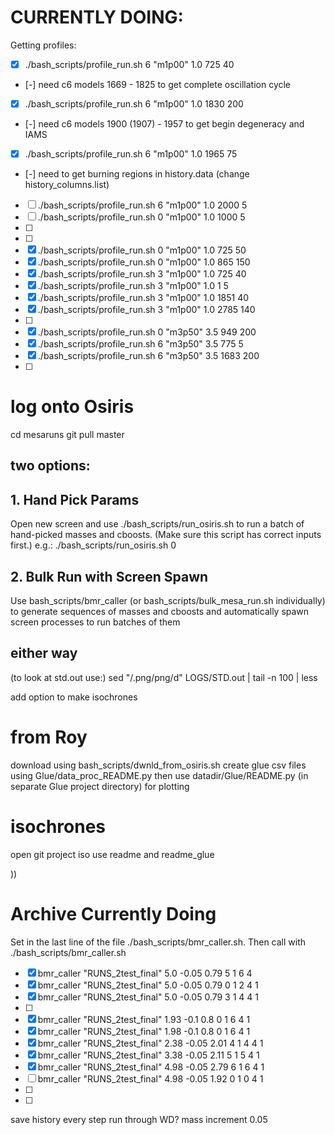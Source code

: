 # CURRENTLY DOING:


Getting profiles:
<!-- fs -->

- [x] ./bash_scripts/profile_run.sh 6 "m1p00" 1.0 725 40
- [-] need c6 models 1669 - 1825 to get complete oscillation cycle
- [x] ./bash_scripts/profile_run.sh 6 "m1p00" 1.0 1830 200
- [-] need c6 models 1900 (1907) - 1957 to get begin degeneracy and IAMS
- [x] ./bash_scripts/profile_run.sh 6 "m1p00" 1.0 1965 75
- [-] need to get burning regions in history.data (change history_columns.list)
- [ ] ./bash_scripts/profile_run.sh 6 "m1p00" 1.0 2000 5
- [ ] ./bash_scripts/profile_run.sh 0 "m1p00" 1.0 1000 5
- [ ]
- [ ]
- [x] ./bash_scripts/profile_run.sh 0 "m1p00" 1.0 725 50
- [x] ./bash_scripts/profile_run.sh 0 "m1p00" 1.0 865 150
- [x] ./bash_scripts/profile_run.sh 3 "m1p00" 1.0 725 40
- [x] ./bash_scripts/profile_run.sh 3 "m1p00" 1.0 1 5
- [x] ./bash_scripts/profile_run.sh 3 "m1p00" 1.0 1851 40
- [x] ./bash_scripts/profile_run.sh 3 "m1p00" 1.0 2785 140
- [ ]
- [x] ./bash_scripts/profile_run.sh 0 "m3p50" 3.5 949 200
- [x] ./bash_scripts/profile_run.sh 6 "m3p50" 3.5 775 5
- [x] ./bash_scripts/profile_run.sh 6 "m3p50" 3.5 1683 200
- [ ]
<!-- fe Getting profiles: -->


# log onto Osiris
cd mesaruns
git pull master
## two options:
## 1. Hand Pick Params
Open new screen and use ./bash_scripts/run_osiris.sh
to run a batch of hand-picked masses and cboosts.
(Make sure this script has correct inputs first.)
e.g.: ./bash_scripts/run_osiris.sh 0
## 2. Bulk Run with Screen Spawn
Use bash_scripts/bmr_caller (or bash_scripts/bulk_mesa_run.sh individually)
to generate sequences of masses and cboosts
and automatically spawn screen processes to run batches of them
## either way
(to look at std.out use:) sed "/\.png\/png/d" LOGS/STD.out | tail -n 100 | less

add option to make isochrones

# from Roy
download using bash_scripts/dwnld_from_osiris.sh
create glue csv files using Glue/data_proc_README.py
then use datadir/Glue/README.py (in separate Glue project directory) for plotting

# isochrones
open git project iso
use readme and readme_glue

))
# Archive Currently Doing


Set in the last line of the file ./bash_scripts/bmr_caller.sh.
Then call with ./bash_scripts/bmr_caller.sh
- [x] bmr_caller "RUNS_2test_final" 5.0 -0.05 0.79 5 1 6 4
- [x] bmr_caller "RUNS_2test_final" 5.0 -0.05 0.79 0 1 2 4 1
- [x] bmr_caller "RUNS_2test_final" 5.0 -0.05 0.79 3 1 4 4 1
- [ ]
- [x] bmr_caller "RUNS_2test_final" 1.93 -0.1 0.8 0 1 6 4 1
- [x] bmr_caller "RUNS_2test_final" 1.98 -0.1 0.8 0 1 6 4 1
- [x] bmr_caller "RUNS_2test_final" 2.38 -0.05 2.01 4 1 4 4 1
- [x] bmr_caller "RUNS_2test_final" 3.38 -0.05 2.11 5 1 5 4 1
- [x] bmr_caller "RUNS_2test_final" 4.98 -0.05 2.79 6 1 6 4 1
- [ ] bmr_caller "RUNS_2test_final" 4.98 -0.05 1.92 0 1 0 4 1
- [ ]
- [ ]

save history every step
run through WD?
mass increment 0.05
